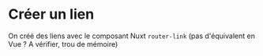 # Créer un lien

On créé des liens avec le composant Nuxt `router-link` (pas d'équivalent en Vue ? A vérifier, trou de mémoire)